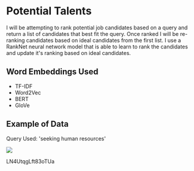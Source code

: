 # Potential Talents

I will be attempting to rank potential job candidates based on a query and return a list of candidates that best fit the query. Once ranked I will be re-ranking candidates based on ideal candidates from the first list. 
I use a RankNet neural network model that is able to learn to rank the candidates and update it's ranking based on ideal candidates.

## Word Embeddings Used
* TF-IDF
* Word2Vec
* BERT
* GloVe

## Example of Data
Query Used: 'seeking human resources'

<img src="https://i.imgur.com/oXHwya8.jpg">





LN4UtqgLft83oTUa